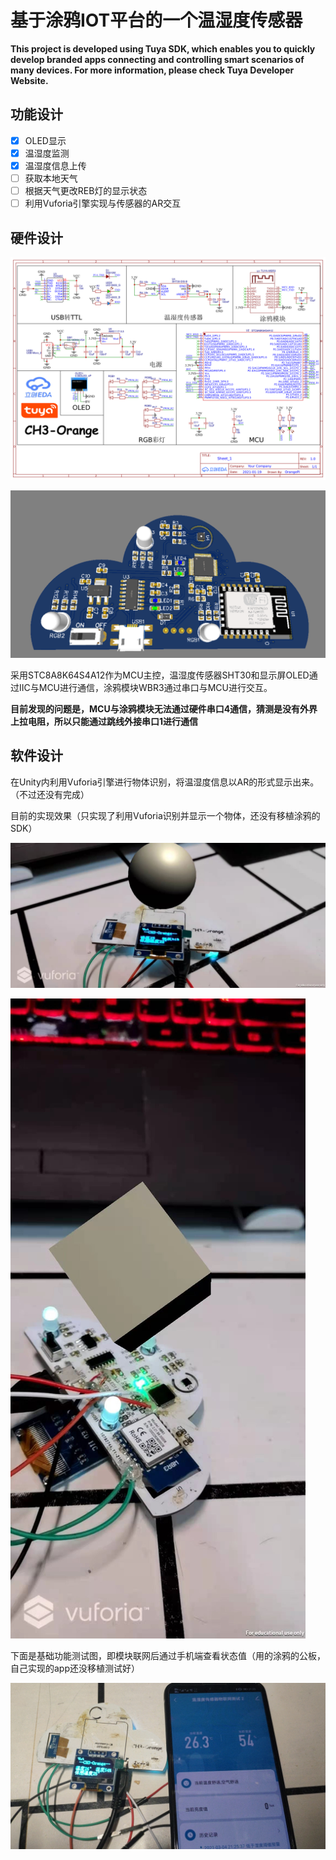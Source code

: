 # 基于涂鸦IOT平台的一个温湿度传感器

**This project is developed using Tuya SDK, which enables you to quickly develop branded apps connecting and controlling smart scenarios of many devices.
For more information, please check Tuya Developer Website.**


## 功能设计
 - [x] OLED显示
 - [x] 温湿度监测
 - [x] 温湿度信息上传
 - [ ] 获取本地天气
 - [ ] 根据天气更改REB灯的显示状态
 - [ ] 利用Vuforia引擎实现与传感器的AR交互

## 硬件设计

![原理图](pic/原理图.png)

![PCB](pic/PCB.png)

采用STC8A8K64S4A12作为MCU主控，温湿度传感器SHT30和显示屏OLED通过IIC与MCU进行通信，涂鸦模块WBR3通过串口与MCU进行交互。

**目前发现的问题是，MCU与涂鸦模块无法通过硬件串口4通信，猜测是没有外界上拉电阻，所以只能通过跳线外接串口1进行通信**

## 软件设计

在Unity内利用Vuforia引擎进行物体识别，将温湿度信息以AR的形式显示出来。（不过还没有完成）

目前的实现效果（只实现了利用Vuforia识别并显示一个物体，还没有移植涂鸦的SDK）

![原理图](pic/Vuforia_front.jpg)

![原理图](pic/Vuforia_back.jpg)

下面是基础功能测试图，即模块联网后通过手机端查看状态值（用的涂鸦的公板，自己实现的app还没移植测试好）

![功能测试图](pic/功能测试图片.png)

